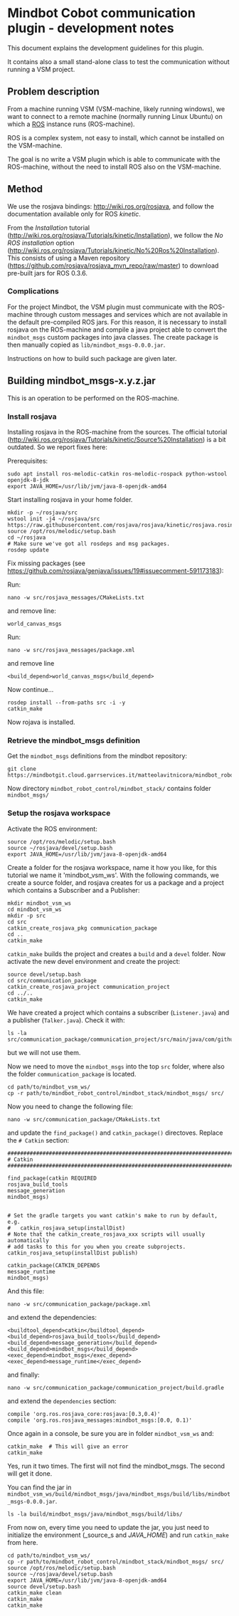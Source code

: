 # Mindbot Cobot communication plugin - development notes

This document explains the development guidelines for this plugin.

It contains also a small stand-alone class to test the communication without running a VSM project.


## Problem description

From a machine running VSM (VSM-machine, likely running windows), we want to connect to a remote machine (normally running Linux Ubuntu) on which a [ROS](https://www.ros.org/) instance runs (ROS-machine).

ROS is a complex system, not easy to install, which cannot be installed on the VSM-machine.

The goal is no write a VSM plugin which is able to communicate with the ROS-machine, without the need to install ROS also on the VSM-machine.

## Method

We use the rosjava bindings: <http://wiki.ros.org/rosjava>, and follow the documentation available only for ROS _kinetic_.

From the _Installation_ tutorial (<http://wiki.ros.org/rosjava/Tutorials/kinetic/Installation>), we follow the _No ROS installation_ option (<http://wiki.ros.org/rosjava/Tutorials/kinetic/No%20Ros%20Installation>).
This consists of using a Maven repository (<https://github.com/rosjava/rosjava_mvn_repo/raw/master>) to download pre-built jars for ROS 0.3.6.

### Complications

For the project Mindbot, the VSM plugin must communicate with the ROS-machine through custom messages and services which are not available in the default pre-compiled ROS jars.
For this reason, it is necessary to install rosjava on the ROS-machine and compile a java project able to convert the `mindbot_msgs` custom packages into java classes.
The create package is then manually copied as `lib/mindbot_msgs-0.0.0.jar`.

Instructions on how to build such package are given later.


## Building mindbot_msgs-x.y.z.jar

This is an operation to be performed on the ROS-machine.

### Install rosjava

Installing rosjava in the ROS-machine from the sources.
The official tutorial (<http://wiki.ros.org/rosjava/Tutorials/kinetic/Source%20Installation>) is a bit outdated. So we report fixes here:

Prerequisites:

```
sudo apt install ros-melodic-catkin ros-melodic-rospack python-wstool openjdk-8-jdk
export JAVA_HOME=/usr/lib/jvm/java-8-openjdk-amd64
```

Start installing rosjava in your home folder.

```
mkdir -p ~/rosjava/src
wstool init -j4 ~/rosjava/src https://raw.githubusercontent.com/rosjava/rosjava/kinetic/rosjava.rosinstall
source /opt/ros/melodic/setup.bash
cd ~/rosjava
# Make sure we've got all rosdeps and msg packages.
rosdep update
```

Fix missing packages (see <https://github.com/rosjava/genjava/issues/19#issuecomment-591173183>):

Run:

    nano -w src/rosjava_messages/CMakeLists.txt

and remove line:

    world_canvas_msgs

Run:

    nano -w src/rosjava_messages/package.xml
    
and remove line

    <build_depend>world_canvas_msgs</build_depend>

Now continue...

```
rosdep install --from-paths src -i -y
catkin_make
```

Now rojava is installed.

### Retrieve the mindbot_msgs definition

Get the `mindbot_msgs` definitions from the mindbot repository:

```
git clone https://mindbotgit.cloud.garrservices.it/matteolavitnicora/mindbot_robot_control.git
```

Now directory `mindbot_robot_control/mindbot_stack/` contains folder `mindbot_msgs/`


### Setup the rosjava workspace

Activate the ROS environment:

```
source /opt/ros/melodic/setup.bash
source ~/rosjava/devel/setup.bash
export JAVA_HOME=/usr/lib/jvm/java-8-openjdk-amd64
```

Create a folder for the rosjava workspace, name it how you like, for this tutorial we name it 'mindbot_vsm_ws'. 
With the following commands, we create a source folder, and rosjava creates for us a package and a project which contains a Subscriber and a Publisher:

```
mkdir mindbot_vsm_ws
cd mindbot_vsm_ws
mkdir -p src
cd src
catkin_create_rosjava_pkg communication_package
cd ..
catkin_make
```

`catkin_make` builds the project and creates a `build` and a `devel` folder.
Now activate the new devel environment and create the project:

```
source devel/setup.bash
cd src/communication_package
catkin_create_rosjava_project communication_project
cd ../..
catkin_make
```

We have created a project which contains a subscriber (`Listener.java`) and a publisher (`Talker.java`). Check it with:

    ls -la src/communication_package/communication_project/src/main/java/com/github/communication_package/communication_project/

but we will not use them.

Now we need to move the `mindbot_msgs` into the top `src` folder, where also the folder `communication_package` is located.

```
cd path/to/mindbot_vsm_ws/
cp -r path/to/mindbot_robot_control/mindbot_stack/mindbot_msgs/ src/
```


Now you need to change the following file:

    nano -w src/communication_package/CMakeLists.txt

and update the `find_package()` and `catkin_package()` directoves.
Replace the `# Catkin` section:

```
##############################################################################
# Catkin
##############################################################################

find_package(catkin REQUIRED
rosjava_build_tools
message_generation
mindbot_msgs)


# Set the gradle targets you want catkin's make to run by default, e.g.
#   catkin_rosjava_setup(installDist)
# Note that the catkin_create_rosjava_xxx scripts will usually automatically
# add tasks to this for you when you create subprojects.
catkin_rosjava_setup(installDist publish)

catkin_package(CATKIN_DEPENDS
message_runtime
mindbot_msgs)
```

And this file:

    nano -w src/communication_package/package.xml

and extend the dependencies:

```
<buildtool_depend>catkin</buildtool_depend>
<build_depend>rosjava_build_tools</build_depend>
<build_depend>message_generation</build_depend>
<build_depend>mindbot_msgs</build_depend>
<exec_depend>mindbot_msgs</exec_depend>
<exec_depend>message_runtime</exec_depend>
```

and finally:

    nano -w src/communication_package/communication_project/build.gradle

and extend the `dependencies` section:

```
compile 'org.ros.rosjava_core:rosjava:[0.3,0.4)'
compile 'org.ros.rosjava_messages:mindbot_msgs:[0.0, 0.1)'
```

Once again in a console, be sure you are in folder `mindbot_vsm_ws` and:

```
catkin_make  # This will give an error
catkin_make
```

Yes, run it two times. The first will not find the mindbot_msgs. The second will get it done.

You can find the jar in `mindbot_vsm_ws/build/mindbot_msgs/java/mindbot_msgs/build/libs/mindbot_msgs-0.0.0.jar`.

    ls -la build/mindbot_msgs/java/mindbot_msgs/build/libs/

From now on, every time you need to update the jar, you just need to initialize the environment (_source_s and _JAVA_HOME_) and run `catkin_make` from here.

```
cd path/to/mindbot_vsm_ws/
cp -r path/to/mindbot_robot_control/mindbot_stack/mindbot_msgs/ src/
source /opt/ros/melodic/setup.bash
source ~/rosjava/devel/setup.bash
export JAVA_HOME=/usr/lib/jvm/java-8-openjdk-amd64
source devel/setup.bash
catkin_make clean
catkin_make
catkin_make
```
